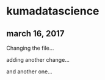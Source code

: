 # kumadatascience
## march 16, 2017

Changing the file...

adding another change...

and another one...

